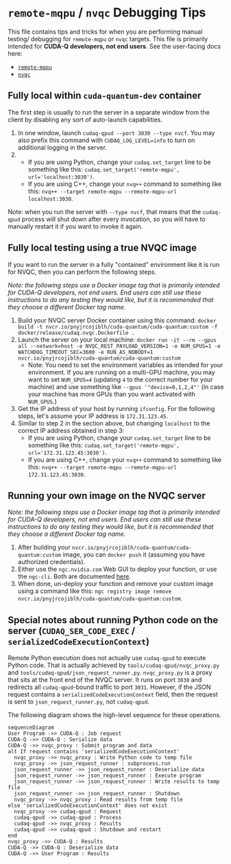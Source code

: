 <!-- markdownlint-disable MD013 -->
# `remote-mqpu` / `nvqc` Debugging Tips

This file contains tips and tricks for when you are performing manual testing/
debugging for `remote-mqpu` or `nvqc` targets. This file is primarily intended
for **CUDA-Q developers, not end users**. See the user-facing docs here:

- [`remote-mqpu`](https://nvidia.github.io/cuda-quantum/latest/using/backends/platform.html#remote-mqpu-platform)
- [`nvqc`](https://nvidia.github.io/cuda-quantum/latest/using/backends/nvqc.html)

## Fully local within `cuda-quantum-dev` container

The first step is usually to run the server in a separate window from the
client by disabling any sort of auto-launch capabilities.

1. In one window, launch `cudaq-qpud --port 3030 --type nvcf`. You may also
   prefix this command with `CUDAQ_LOG_LEVEL=info` to turn on additional
   logging in the server.
2.
   - If you are using Python, change your `cudaq.set_target` line to be
   something like this: `cudaq.set_target('remote-mqpu', url='localhost:3030')`.
   - If you are using C++, change your `nvq++` command to something like this:
   `nvq++ --target remote-mqpu --remote-mqpu-url localhost:3030`.

Note: when you run the server with `--type nvcf`, that means that the
`cudaq-qpud` process will shut down after every invocation, so you will have to
manually restart it if you want to invoke it again.

## Fully local testing using a true NVQC image

If you want to run the server in a fully "contained" environment like it is run
for NVQC, then you can perform the following steps.

_Note: the following steps use a Docker image tag that is primarily intended
for CUDA-Q developers, not end users. End users can still use these
instructions to do any testing they would like, but it is recommended that they
choose a different Docker tag name._

1. Build your NVQC server Docker container using this command: `docker build -t nvcr.io/pnyjrcojiblh/cuda-quantum/cuda-quantum:custom -f docker/release/cudaq.nvqc.Dockerfile .`
2. Launch the server on your local machine: `docker run -it --rm --gpus all --network=host -e NVQC_REST_PAYLOAD_VERSION=1 -e NUM_GPUS=1 -e WATCHDOG_TIMEOUT_SEC=3600 -e RUN_AS_NOBODY=1 nvcr.io/pnyjrcojiblh/cuda-quantum/cuda-quantum:custom`
   - Note: You need to set the environment variables as intended for your
    environment. If you are running on a multi-GPU machine, you may
    want to set `NUM_GPUS=4` (updating `4` to the correct number for your
    machine) and use something like `--gpus '"device=0,1,2,4"'` (in case your
    machine has more GPUs than you want activated with `NUM_GPUS`.)
3. Get the IP address of your host by running `ifconfig`. For the following
   steps, let's assume your IP address is `172.31.123.45`.
4. Similar to step 2 in the section above, but changing `localhost` to the
   correct IP address obtained in step 3:
   - If you are using Python, change your `cudaq.set_target` line to be
   something like this: `cudaq.set_target('remote-mqpu', url='172.31.123.45:3030')`.
   - If you are using C++, change your `nvq++` command to something like this:
   `nvq++ --target remote-mqpu --remote-mqpu-url 172.31.123.45:3030`.

## Running your own image on the NVQC server

_Note: the following steps use a Docker image tag that is primarily intended
for CUDA-Q developers, not end users. End users can still use these
instructions to do any testing they would like, but it is recommended that they
choose a different Docker tag name._

1. After building your `nvcr.io/pnyjrcojiblh/cuda-quantum/cuda-quantum:custom`
   image, you can `docker push` it (assuming you have authorized credentials).
2. Either use the `ngc.nvidia.com` Web GUI to deploy your function, or use the
   `ngc-cli`. Both are documented [here](https://docs.nvidia.com/cloud-functions/user-guide/latest/cloud-function/function-deployment.html#deploying-a-function).
3. When done, un-deploy your function and remove your custom image using a command like this: `ngc registry image remove nvcr.io/pnyjrcojiblh/cuda-quantum/cuda-quantum:custom`.

## Special notes about running Python code on the server (`CUDAQ_SER_CODE_EXEC` / `serializedCodeExecutionContext`)

Remote Python execution does not actually use `cudaq-qpud` to execute Python
code. That is actually achieved by `tools/cudaq-qpud/nvqc_proxy.py` and
`tools/cudaq-qpud/json_request_runner.py`. `nvqc_proxy.py` is a proxy that sits
at the front end of the NVQC server. It runs on port `3030` and redirects all
`cudaq-qpud`-bound traffic to port `3031`. However, if the JSON request contains
a `serializedCodeExecutionContext` field, then the request is sent to
`json_request_runner.py`, not `cudaq-qpud`.

The following diagram shows the high-level sequence for these operations.

```mermaid
sequenceDiagram
User Program ->> CUDA-Q : Job request
CUDA-Q ->> CUDA-Q : Serialize data
CUDA-Q ->> nvqc_proxy : Submit program and data
alt If request contains 'serializedCodeExecutionContext'
  nvqc_proxy ->> nvqc_proxy : Write Python code to temp file
  nvqc_proxy ->> json_request_runner : subprocess.run
  json_request_runner ->> json_request_runner : Deserialize data
  json_request_runner ->> json_request_runner : Execute program
  json_request_runner ->> json_request_runner : Write results to temp file
  json_request_runner ->> json_request_runner : Shutdown
  nvqc_proxy ->> nvqc_proxy : Read results from temp file
else 'serializedCodeExecutionContext' does not exist
  nvqc_proxy ->> cudaq-qpud : Request
  cudaq-qpud ->> cudaq-qpud : Process
  cudaq-qpud ->> nvqc_proxy : Results
  cudaq-qpud ->> cudaq-qpud : Shutdown and restart
end
nvqc_proxy ->> CUDA-Q : Results
CUDA-Q ->> CUDA-Q : Deserialize data
CUDA-Q ->> User Program : Results
```
